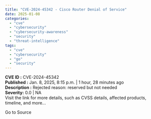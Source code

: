 ```yaml
---
title: "CVE-2024-45342 - Cisco Router Denial of Service"
date: 2025-01-08
categories: 
  - "cve"
  - "cybersecurity"
  - "cybersecurity-awareness"
  - "security"
  - "threat-intelligence"
tags: 
  - "cve"
  - "cybersecurity"
  - "go"
  - "security"
---
```


**CVE ID :** CVE-2024-45342  
**Published :** Jan. 8, 2025, 8:15 p.m. | 1 hour, 28 minutes ago  
**Description :** Rejected reason: reserved but not needed  
**Severity:** 0.0 | NA  
Visit the link for more details, such as CVSS details, affected products, timeline, and more...

Go to Source

